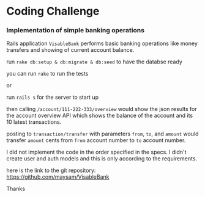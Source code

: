 # Coding Challenge

### Implementation of simple banking operations

Rails application `VisableBank` performs basic banking operations like money transfers and showing of current account balance.

run `rake db:setup & db:migrate & db:seed` to have the databse ready

you can run `rake` to run the tests

or

run `rails s` for the server to start up

then calling `/account/111-222-333/overview` would show the json results for the account overview API which shows the balance of the account and its 10 latest transactions.

posting to `transaction/transfer` with parameters `from`, `to`, and `amount` would transfer `amount` cents from `from` account number to `to` account number.

I did not implement the code in the order specified in the specs. I didn't create user and auth models and this is only according to the requirements.

here is the link to the git repository: https://github.com/maysam/VisableBank

Thanks
